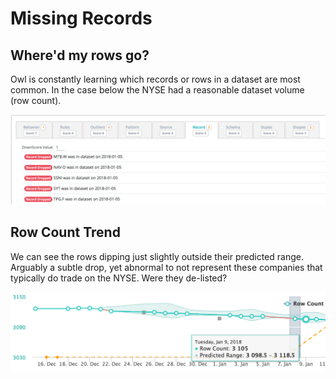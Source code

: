 # Missing Records

## Where'd my rows go?

Owl is constantly learning which records or rows in a dataset are most common. In the case below the NYSE had a reasonable dataset volume (row count).

![](../.gitbook/assets/owl-missing-records.png)

## Row Count Trend

We can see the rows dipping just slightly outside their predicted range. Arguably a subtle drop, yet abnormal to not represent these companies that typically do trade on the NYSE. Were they de-listed?

![](../.gitbook/assets/owl-row-trend.png)

